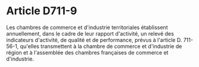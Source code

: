 # Article D711-9

<p>Les chambres de commerce et d'industrie territoriales établissent annuellement, dans le cadre de leur rapport d'activité, un relevé des indicateurs d'activité, de qualité et de performance, prévus à l'article D. 711-56-1, qu'elles transmettent à la chambre de commerce et d'industrie de région et à l'assemblée des chambres françaises de commerce et d'industrie.</p>